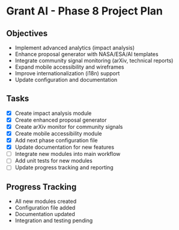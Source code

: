 # Grant AI - Phase 8 Project Plan

## Objectives
- Implement advanced analytics (impact analysis)
- Enhance proposal generator with NASA/ESA/AI templates
- Integrate community signal monitoring (arXiv, technical reports)
- Expand mobile accessibility and wireframes
- Improve internationalization (i18n) support
- Update configuration and documentation

## Tasks
- [x] Create impact analysis module
- [x] Create enhanced proposal generator
- [x] Create arXiv monitor for community signals
- [x] Create mobile accessibility module
- [x] Add next phase configuration file
- [x] Update documentation for new features
- [ ] Integrate new modules into main workflow
- [ ] Add unit tests for new modules
- [ ] Update progress tracking and reporting

## Progress Tracking
- All new modules created
- Configuration file added
- Documentation updated
- Integration and testing pending
